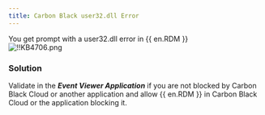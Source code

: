 ```yaml
---
title: Carbon Black user32.dll Error
---
```

You get prompt with a user32.dll error in {{ en.RDM }}  
![!!KB4706.png](/img/en/kb/KB4706.png)
### Solution
Validate in the ***Event Viewer Application*** if you are not blocked by Carbon Black Cloud or another application and allow {{ en.RDM }} in Carbon Black Cloud or the application blocking it.
